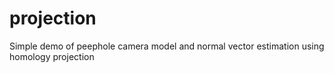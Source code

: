 # projection
Simple demo of peephole camera model and normal vector estimation using homology projection
